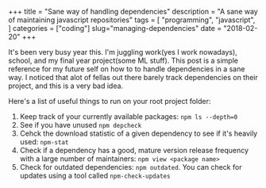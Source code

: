 +++
title = "Sane way of handling dependencies"
description = "A sane way of maintaining javascript repositories"
tags = [
"programming",
"javascript",
]
categories = ["coding"]
slug="managing-dependencies"
date = "2018-02-20"
+++

It's been very busy year this. I'm juggling work(yes I work nowadays), school, and my final year project(some ML stuff). This post is a simple reference for my future self on how to to handle dependencies in a sane way. I noticed that alot of fellas out there barely track dependencies on their project, and this is a very bad idea.

Here's a list of useful things to run on your root project folder:

1. Keep track of your currently available packages: `npm ls --depth=0`
2. See if you have unused `npm depcheck`
3. Cehck the download statistic of a given dependency to see if it's heavily used: `npm-stat`
4. Check if a dependency has a good, mature version release frequency with a large number of maintainers: `npm view <package name>`
5. Check for outdated dependencies: `npm outdated`. You can check for updates using a tool called `npm-check-updates`
